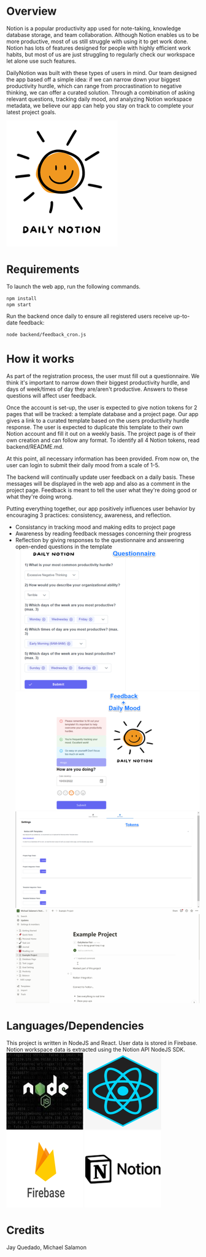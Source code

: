 # Overview
Notion is a popular productivity app used for note-taking, knowledge database storage, and team collaboration. Although Notion enables us to be more productive, most of us still struggle with using it to get work done. Notion has lots of features designed for people with highly efficient work habits, but most of us are just struggling to regularly check our workspace let alone use such features. 

DailyNotion was built with these types of users in mind. Our team designed the app based off a simple idea: if we can narrow down your biggest productivity hurdle, which can range from procrastination to negative thinking, we can offer a curated solution. Through a combination of asking relevant questions, tracking daily mood, and analyzing Notion workspace metadata, we believe our app can help you stay on track to complete your latest project goals.  

![image info](./public/static/images/dark_daily_notion.png)
# Requirements
To launch the web app, run the following commands. 
```
npm install
npm start
```  
 Run the backend once daily to ensure all registered users receive up-to-date feedback:  
```
node backend/feedback_cron.js
```
# How it works
As part of the registration process, the user must fill out a questionnaire. We think it's important to narrow down their biggest productivity hurdle, and days of week/times of day they are/aren't productive. Answers to these questions will affect user feedback.  

Once the account is set-up, the user is expected to give notion tokens for 2 pages that will be tracked: a template database and a project page. Our app gives a link to a curated template based on the users productivity hurdle response. The user is expected to duplicate this template to their own Notion account and fill it out on a weekly basis. The project page is of their own creation and can follow any format. To identify all 4 Notion tokens, read backend/README.md.  

At this point, all necessary information has been provided. From now on, the user can login to submit their daily mood from a scale of 1-5.  

The backend will continually update user feedback on a daily basis. These messages will be displayed in the web app and also as a comment in the project page. Feedback is meant to tell the user what they're doing good or what they're doing wrong.  

Putting everything together, our app positively influences user behavior by encouraging 3 practices: consistency, awareness, and reflection.  
- Consistancy in tracking mood and making edits to project page
- Awareness by reading feedback messages concerning their progress
- Reflection by giving responses to the questionnaire and answering open-ended questions in the template  
![image info](./public/static/images/readme/questionnaire.png)
![image info](./public/static/images/readme/msgs_dailymood.png)
![image info](./public/static/images/readme/tokens.png)
![image info](./public/static/images/readme/comment.gif)
# Languages/Dependencies
This project is written in NodeJS and React. User data is stored in Firebase. Notion workspace data is extracted using the Notion API NodeJS SDK.  
![image info](./public/static/images/readme/nodejs.jpg)
![image info](./public/static/images/readme/react.png)
![image info](./public/static/images/readme/firebase.png)
![image info](./public/static/images/readme/notion.png)
# Credits
Jay Quedado, Michael Salamon
